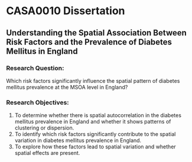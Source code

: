 # CASA0010 Dissertation

## Understanding the Spatial Association Between Risk Factors and the Prevalence of Diabetes Mellitus in England

### Research Question:

Which risk factors significantly influence the spatial pattern of diabetes mellitus prevalence at the MSOA level in England?

### Research Objectives:

1) To determine whether there is spatial autocorrelation in the diabetes mellitus prevalence in England and whether it shows patterns of clustering or dispersion.
2) To identify which risk factors significantly contribute to the spatial variation in diabetes mellitus prevalence in England.
3) To explore how these factors lead to spatial variation and whether spatial effects are present.
